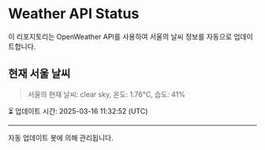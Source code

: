 
# Weather API Status

이 리포지토리는 OpenWeather API를 사용하여 서울의 날씨 정보를 자동으로 업데이트합니다.

## 현재 서울 날씨
> 서울의 현재 날씨: clear sky, 온도: 1.76°C, 습도: 41%

⏳ 업데이트 시간: 2025-03-16 11:32:52 (UTC)

---
자동 업데이트 봇에 의해 관리됩니다.
